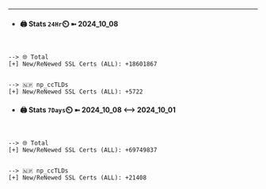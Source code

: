 

---
- #### 🖨️ **Stats** `24Hr`⏲️ ➼ 2024_10_08
```console


--> 🌐 Total
[+] New/ReNewed SSL Certs (ALL): +18601867


--> 🇳🇵 np_ccTLDs
[+] New/ReNewed SSL Certs (ALL): +5722

```

- #### 🖨️ **Stats** `7Days`⏲️ ➼ 2024_10_08 <--> 2024_10_01
```console


--> 🌐 Total
[+] New/ReNewed SSL Certs (ALL): +69749837


--> 🇳🇵 np_ccTLDs
[+] New/ReNewed SSL Certs (ALL): +21408

```

